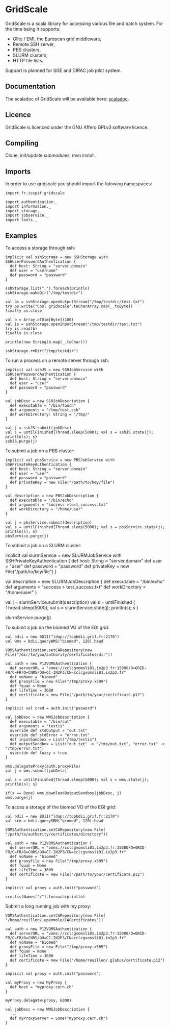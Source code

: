GridScale
=========

GridScale is a scala library for accessing various file and batch system. For the time being it supports:
* Glite / EMI, the European grid middleware,
* Remote SSH server,
* PBS clusters,
* SLURM clusters,
* HTTP file lists.

Support is planned for SGE and DIRAC job pilot system.

Documentation
-------------

The scaladoc of GridScale will be available here: [scaladoc](http://romainreuillon.github.com/gridscale/scaladoc).

Licence
-------

GridScale is licenced under the GNU Affero GPLv3 software licence. 


Compiling
---------

Clone, init/update submodules, mvn install.

Imports
-------
In order to use gridscale you should import the folowing namespaces:

    import fr.iscpif.gridscale
    
    import authentication._
    import information._
    import storage._
    import jobservice._
    import tools._


Examples
--------

To access a storage through ssh:

    implicit val sshStorage = new SSHStorage with SSHUserPasswordAuthentication {
      def host: String = "server.domain"
      def user = "username"
      def password = "password"
    }
    
    sshStorage.list(".").foreach(println)
    sshStorage.makeDir("/tmp/testdir")
    
    val os = sshStorage.openOutputStream("/tmp/testdir/test.txt")
    try os.write("Cool gridscale".toCharArray.map(_.toByte))
    finally os.close
    
    val b = Array.ofDim[Byte](100)
    val is = sshStorage.openInputStream("/tmp/testdir/test.txt")
    try is.read(b)
    finally is.close
    
    println(new String(b.map(_.toChar)))
    
    sshStorage.rmDir("/tmp/testdir")

To run a process on a remote server through ssh:

    implicit val sshJS = new SSHJobService with SSHUserPasswordAuthentication {
      def host: String = "server.domain"
      def user = "user"
      def password = "password"
    }
    
    val jobDesc = new SSHJobDescription {
      def executable = "/bin/touch"
      def arguments = "/tmp/test.ssh"
      def workDirectory: String = "/tmp/"
    }
    
    val j = sshJS.submit(jobDesc)
    val s = untilFinished{Thread.sleep(5000); val s = sshJS.state(j); println(s); s}
    sshJS.purge(j)

To submit a job on a PBS cluster:

    implicit val pbsService = new PBSJobService with SSHPrivateKeyAuthentication {
      def host: String = "server.domain"
      def user = "user"
      def password = "password"
      def privateKey = new File("/path/to/key/file")
    }
    
    val description = new PBSJobDescription {
      def executable = "/bin/echo"
      def arguments = "success >test_success.txt"
      def workDirectory = "/home/user"
    }
    
    val j = pbsService.submit(description)
    val s = untilFinished{Thread.sleep(5000); val s = pbsService.state(j); println(s); s}
    pbsService.purge(j)

To submit a job on a SLURM cluster:

   implicit val slurmService = new SLURMJobService with SSHPrivateKeyAuthentication {
      def host: String = "server.domain"
      def user = "user"
      def password = "password"
      def privateKey = new File("/path/to/key/file")
   }

   val description = new SLURMJobDescription {
      def executable = "/bin/echo"
      def arguments = "success > test_success.txt"
      def workDirectory = "/home/user"
   }

   val j = slurmService.submit(description)
   val s = untilFinished { Thread.sleep(5000); val s = slurmService.state(j); println(s); s }

   slurmService.purge(j)

To submit a job on the biomed VO of the EGI grid:

    val bdii = new BDII("ldap://topbdii.grif.fr:2170")
    val wms = bdii.queryWMS("biomed", 120).head

    VOMSAuthentication.setCARepository(new File("/dir/to/you/authority/certificates/dir"))
    
    val auth = new P12VOMSAuthentication {
      def serverURL = "voms://cclcgvomsli01.in2p3.fr:15000/O=GRID-FR/C=FR/O=CNRS/OU=CC-IN2P3/CN=cclcgvomsli01.in2p3.fr"
      def voName = "biomed"
      def proxyFile = new File("/tmp/proxy.x509")
      def fquan = None
      def lifeTime = 3600
      def certificate = new File("/path/to/your/certificate.p12")
    }
    
    implicit val cred = auth.init("pasword")
     
    val jobDesc = new WMSJobDescription {
      def executable = "/bin/cat"
      def arguments = "testis"
      override def stdOutput = "out.txt"
      override def stdError = "error.txt"
      def inputSandbox = List("/tmp/testis")
      def outputSandbox = List("out.txt" -> "/tmp/out.txt", "error.txt" -> "/tmp/error.txt")
      override def fuzzy = true
    }
    
    wms.delegateProxy(auth.proxyFile)
    val j = wms.submit(jobDesc)
      
    val s = untilFinished{Thread.sleep(5000); val s = wms.state(j); println(s); s}
    
    if(s == Done) wms.downloadOutputSandbox(jobDesc, j)
    wms.purge(j)

To acces a storage of the biomed VO of the EGI grid:

    val bdii = new BDII("ldap://topbdii.grif.fr:2170")
    val srm = bdii.querySRM("biomed", 120).head
    
    VOMSAuthentication.setCARepository(new File( "/path/to/authority/certificates/directory"))
    
    val auth = new P12VOMSAuthentication {
      def serverURL = "voms://cclcgvomsli01.in2p3.fr:15000/O=GRID-FR/C=FR/O=CNRS/OU=CC-IN2P3/CN=cclcgvomsli01.in2p3.fr"
      def voName = "biomed"
      def proxyFile = new File("/tmp/proxy.x509")
      def fquan = None
      def lifeTime = 3600
      def certificate = new File("/path/to/your/certificate.p12")
    }
  
    implicit val proxy = auth.init("password")
    
    srm.listNames("/").foreach(println)

Submit a long running job with my proxy:

    VOMSAuthentication.setCARepository(new File( "/home/reuillon/.openmole/CACertificates"))
    
    val auth = new P12VOMSAuthentication {
      def serverURL = "voms://cclcgvomsli01.in2p3.fr:15000/O=GRID-FR/C=FR/O=CNRS/OU=CC-IN2P3/CN=cclcgvomsli01.in2p3.fr"
      def voName = "biomed"
      def proxyFile = new File("/tmp/proxy.x509")
      def fquan = None
      def lifeTime = 3600
      def certificate = new File("/home/reuillon/.globus/certificate.p12")
    }
  
    implicit val proxy = auth.init("password")
    
    val myProxy = new MyProxy {
      def host = "myproxy.cern.ch"
    }
    
    myProxy.delegate(proxy, 6000)
     
    val jobDesc = new WMSJobDescription {
      ...
      def myProxyServer = Some("myproxy.cern.ch")
    }


